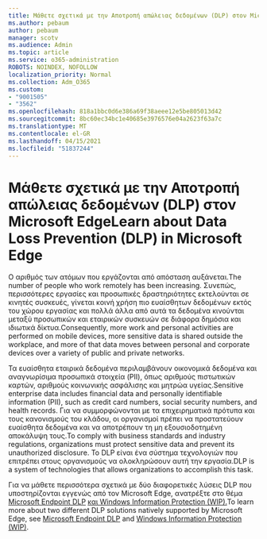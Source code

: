 ```yaml
---
title: Μάθετε σχετικά με την Αποτροπή απώλειας δεδομένων (DLP) στον Microsoft Edge
ms.author: pebaum
author: pebaum
manager: scotv
ms.audience: Admin
ms.topic: article
ms.service: o365-administration
ROBOTS: NOINDEX, NOFOLLOW
localization_priority: Normal
ms.collection: Adm_O365
ms.custom:
- "9001505"
- "3562"
ms.openlocfilehash: 818a1bbc0d6e386a69f38aeee12e5be805013d42
ms.sourcegitcommit: 8bc60ec34bc1e40685e3976576e04a2623f63a7c
ms.translationtype: MT
ms.contentlocale: el-GR
ms.lasthandoff: 04/15/2021
ms.locfileid: "51837244"
---
```

# <a name="learn-about-data-loss-prevention-dlp-in-microsoft-edge"></a><span data-ttu-id="0f3f2-102">Μάθετε σχετικά με την Αποτροπή απώλειας δεδομένων (DLP) στον Microsoft Edge</span><span class="sxs-lookup"><span data-stu-id="0f3f2-102">Learn about Data Loss Prevention (DLP) in Microsoft Edge</span></span>

<span data-ttu-id="0f3f2-103">Ο αριθμός των ατόμων που εργάζονται από απόσταση αυξάνεται.</span><span class="sxs-lookup"><span data-stu-id="0f3f2-103">The number of people who work remotely has been increasing.</span></span> <span data-ttu-id="0f3f2-104">Συνεπώς, περισσότερες εργασίες και προσωπικές δραστηριότητες εκτελούνται σε κινητές συσκευές, γίνεται κοινή χρήση πιο ευαίσθητων δεδομένων εκτός του χώρου εργασίας και πολλά άλλα από αυτά τα δεδομένα κινούνται μεταξύ προσωπικών και εταιρικών συσκευών σε διάφορα δημόσια και ιδιωτικά δίκτυα.</span><span class="sxs-lookup"><span data-stu-id="0f3f2-104">Consequently, more work and personal activities are performed on mobile devices, more sensitive data is shared outside the workplace, and more of that data moves between personal and corporate devices over a variety of public and private networks.</span></span>

<span data-ttu-id="0f3f2-105">Τα ευαίσθητα εταιρικά δεδομένα περιλαμβάνουν οικονομικά δεδομένα και αναγνωρίσιμα προσωπικά στοιχεία (PII), όπως αριθμούς πιστωτικών καρτών, αριθμούς κοινωνικής ασφάλισης και μητρώα υγείας.</span><span class="sxs-lookup"><span data-stu-id="0f3f2-105">Sensitive enterprise data includes financial data and personally identifiable information (PII), such as credit card numbers, social security numbers, and health records.</span></span> <span data-ttu-id="0f3f2-106">Για να συμμορφώνονται με τα επιχειρηματικά πρότυπα και τους κανονισμούς του κλάδου, οι οργανισμοί πρέπει να προστατεύουν ευαίσθητα δεδομένα και να αποτρέπουν τη μη εξουσιοδοτημένη αποκάλυψη τους.</span><span class="sxs-lookup"><span data-stu-id="0f3f2-106">To comply with business standards and industry regulations, organizations must protect sensitive data and prevent its unauthorized disclosure.</span></span> <span data-ttu-id="0f3f2-107">Το DLP είναι ένα σύστημα τεχνολογιών που επιτρέπει στους οργανισμούς να ολοκληρώσουν αυτή την εργασία.</span><span class="sxs-lookup"><span data-stu-id="0f3f2-107">DLP is a system of technologies that allows organizations to accomplish this task.</span></span>

<span data-ttu-id="0f3f2-108">Για να μάθετε περισσότερα σχετικά με δύο διαφορετικές λύσεις DLP που υποστηρίζονται εγγενώς από τον Microsoft Edge, ανατρέξτε στο θέμα [Microsoft Endpoint DLP](https://go.microsoft.com/fwlink/?linkid=2151765) [και Windows Information Protection (WIP).](https://go.microsoft.com/fwlink/?linkid=2151766)</span><span class="sxs-lookup"><span data-stu-id="0f3f2-108">To learn more about two different DLP solutions natively supported by Microsoft Edge, see [Microsoft Endpoint DLP](https://go.microsoft.com/fwlink/?linkid=2151765) and [Windows Information Protection (WIP)](https://go.microsoft.com/fwlink/?linkid=2151766).</span></span>